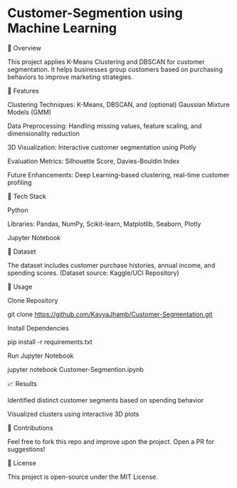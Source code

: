 # Customer-Segmention using Machine Learning

📌 Overview

This project applies K-Means Clustering and DBSCAN for customer segmentation. It helps businesses group customers based on purchasing behaviors to improve marketing strategies.

🚀 Features

Clustering Techniques: K-Means, DBSCAN, and (optional) Gaussian Mixture Models (GMM)

Data Preprocessing: Handling missing values, feature scaling, and dimensionality reduction

3D Visualization: Interactive customer segmentation using Plotly

Evaluation Metrics: Silhouette Score, Davies-Bouldin Index

Future Enhancements: Deep Learning-based clustering, real-time customer profiling

🔧 Tech Stack

Python

Libraries: Pandas, NumPy, Scikit-learn, Matplotlib, Seaborn, Plotly

Jupyter Notebook

📂 Dataset

The dataset includes customer purchase histories, annual income, and spending scores. (Dataset source: Kaggle/UCI Repository)

📖 Usage

Clone Repository

git clone https://github.com/KavyaJhamb/Customer-Segmentation.git

Install Dependencies

pip install -r requirements.txt

Run Jupyter Notebook

jupyter notebook Customer-Segmention.ipynb

📈 Results

Identified distinct customer segments based on spending behavior

Visualized clusters using interactive 3D plots

🤝 Contributions

Feel free to fork this repo and improve upon the project. Open a PR for suggestions!

📜 License

This project is open-source under the MIT License.
